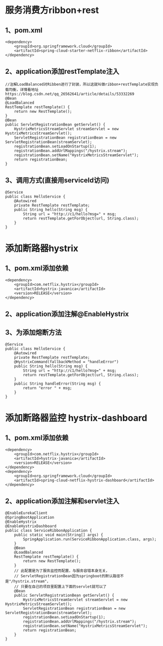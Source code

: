 服务消费方ribbon+rest
===
1、pom.xml
---
    <dependency>
        <groupId>org.springframework.cloud</groupId>
        <artifactId>spring-cloud-starter-netflix-ribbon</artifactId>
    </dependency>
    
2、application添加restTemplate注入
---
    //注解LoadBalanced对Ribben进行了封装，所以这就叫做ribbon+restTemplate实现负载均衡，详情看地址https://blog.csdn.net/qq_26562641/article/details/53332269
    @Bean
    @LoadBalanced
    RestTemplate restTemplate() {
        return new RestTemplate();
    }
    @Bean
    public ServletRegistrationBean getServlet() {
        HystrixMetricsStreamServlet streamServlet = new HystrixMetricsStreamServlet();
        ServletRegistrationBean registrationBean = new ServletRegistrationBean(streamServlet);
        registrationBean.setLoadOnStartup(1);
        registrationBean.addUrlMappings("/hystrix.stream");
        registrationBean.setName("HystrixMetricsStreamServlet");
        return registrationBean;
    }
3、调用方式(直接用serviceId访问)
---
    @Service
    public class HelloService {
        @Autowired
        private RestTemplate restTemplate;
        public String hello(String msg) {
            String url = "http://c1/hello?msg=" + msg;
            return restTemplate.getForObject(url, String.class);
        }
    }

添加断路器hystrix
===
1、pom.xml添加依赖
---
    <dependency>
        <groupId>com.netflix.hystrix</groupId>
        <artifactId>hystrix-javanica</artifactId>
        <version>RELEASE</version>
    </dependency>
2、application添加注解@EnableHystrix
---
3、为添加熔断方法
---
    @Service
    public class HelloService {
        @Autowired
        private RestTemplate restTemplate;
        @HystrixCommand(fallbackMethod = "handleError")
        public String hello(String msg) {
            String url = "http://c1/hello?msg=" + msg;
            return restTemplate.getForObject(url, String.class);
        }
        public String handleError(String msg) {
            return "error " + msg;
        }
    }
    
添加断路器监控 hystrix-dashboard
===
1、pom.xml添加依赖
---
    <dependency>
        <groupId>com.netflix.hystrix</groupId>
        <artifactId>hystrix-javanica</artifactId>
        <version>RELEASE</version>
    </dependency>
    <dependency>
        <groupId>org.springframework.cloud</groupId>
        <artifactId>spring-cloud-netflix-hystrix-dashboard</artifactId>
    </dependency>
2、application添加注解和servlet注入
---
    @EnableEurekaClient
    @SpringBootApplication
    @EnableHystrix
    @EnableHystrixDashboard
    public class ServiceRibbonApplication {
        public static void main(String[] args) {
            SpringApplication.run(ServiceRibbonApplication.class, args);
        }
        @Bean
        @LoadBalanced
        RestTemplate restTemplate() {
            return new RestTemplate();
        }
        // 此配置是为了服务监控而配置，与服务容错本身无关，
        // ServletRegistrationBean因为springboot的默认路径不是"/hystrix.stream"，
        // 只要在自己的项目里配置上下面的servlet就可以了
        @Bean
        public ServletRegistrationBean getServlet() {
            HystrixMetricsStreamServlet streamServlet = new HystrixMetricsStreamServlet();
            ServletRegistrationBean registrationBean = new ServletRegistrationBean(streamServlet);
            registrationBean.setLoadOnStartup(1);
            registrationBean.addUrlMappings("/hystrix.stream");
            registrationBean.setName("HystrixMetricsStreamServlet");
            return registrationBean;
        }
    }

    
    
    
 
